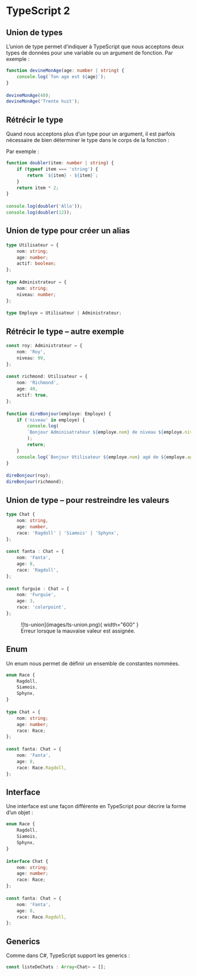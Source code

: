 # TypeScript 2  

## Union de types  

L’union de type permet d’indiquer à TypeScript que nous acceptons deux types de données pour une variable ou un argument de fonction. Par exemple :  

``` ts title="union.ts"
function devineMonAge(age: number | string) {
    console.log(`Ton age est ${age}`);
}

devineMonAge(40);
devineMonAge('Trente huit');

```

## Rétrécir le type  

Quand nous acceptons plus d’un type pour un argument, il est parfois nécessaire de bien déterminer le type dans le corps de la fonction :  

Par exemple :  

``` ts title="retrecir.ts"
function doubler(item: number | string) {
    if (typeof item === 'string') {
        return `${item} - ${item}`;
    }   
    return item * 2;
}

console.log(doubler('Allo'));
console.log(doubler(12));

```

## Union de type pour créer un alias  

``` ts title="alias.ts"
type Utilisateur = {
    nom: string;
    age: number;
    actif: boolean;
};

type Administrateur = {
    nom: string;
    niveau: number;
};

type Employe = Utilisateur | Administrateur;

```

## Rétrécir le type – autre exemple  

``` ts title="retrecir2.ts"
const roy: Administrateur = {
    nom: 'Roy',
    niveau: 99,
};

const richmond: Utilisateur = {
    nom: 'Richmond',
    age: 40,
    actif: true,
};

function direBonjour(employe: Employe) {
    if ('niveau' in employe) {
        console.log(
        `Bonjour Adminisatrateur ${employe.nom} de niveau ${employe.niveau}`
        );
        return;
    }
    console.log(`Bonjour Utilisateur ${employe.nom} agé de ${employe.age} ans`);
}

direBonjour(roy);
direBonjour(richmond);

```

## Union de type – pour restreindre les valeurs  

``` ts title="tableau_de_fruits.ts"
type Chat {
    nom: string,
    age: number,
    race: 'Ragdoll' | 'Siamois' | 'Sphynx',
};

const fanta : Chat = {
    nom: 'Fanta',
    age: 8,
    race: 'Ragdoll',
};

const furguie : Chat = {
    nom: 'Furguie',
    age: 3,
    race: 'colorpoint',
};

```

<figure markdown>
  ![ts-union](images/ts-union.png){ width="600" }
  <figcaption>Erreur lorsque la mauvaise valeur est assignée.</figcaption>
</figure>

## Enum  

Un enum nous permet de définir un ensemble de constantes nommées.  

``` ts title="race.ts"
enum Race {
    Ragdoll,
    Siamois,
    Sphynx,
}

type Chat = {
    nom: string;
    age: number;
    race: Race;
};

const fanta: Chat = {
    nom: 'Fanta',
    age: 8,
    race: Race.Ragdoll,
};

```

## Interface  

Une interface est une façon différente en TypeScript pour décrire la forme d’un objet :  

``` ts title="race.ts"
enum Race {
    Ragdoll,
    Siamois,
    Sphynx,
}

interface Chat {
    nom: string;
    age: number;
    race: Race;
};

const fanta: Chat = {
    nom: 'Fanta',
    age: 8,
    race: Race.Ragdoll,
};

```

## Generics  

Comme dans C#, TypeScript support les generics :  

``` ts title="generics.ts"
const listeDeChats : Array<Chat> = [];
```

